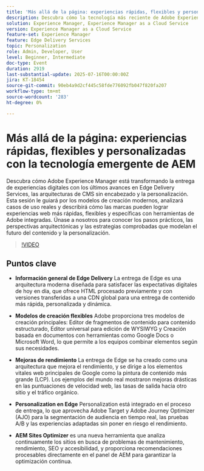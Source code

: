 ```yaml
---
title: 'Más allá de la página: experiencias rápidas, flexibles y personalizadas con la tecnología emergente de AEM'
description: Descubra cómo la tecnología más reciente de Adobe Experience Manager (Edge Delivery Services, CMS sin encabezado y personalización) permite experiencias digitales más rápidas, flexibles y escalables.
solution: Experience Manager, Experience Manager as a Cloud Service
version: Experience Manager as a Cloud Service
feature-set: Experience Manager
feature: Edge Delivery Services
topic: Personalization
role: Admin, Developer, User
level: Beginner, Intermediate
doc-type: Event
duration: 2919
last-substantial-update: 2025-07-16T00:00:00Z
jira: KT-18454
source-git-commit: 90eb4a9d2cf445c58fde776092fb047f820fa207
workflow-type: tm+mt
source-wordcount: '283'
ht-degree: 0%

---
```



# Más allá de la página: experiencias rápidas, flexibles y personalizadas con la tecnología emergente de AEM

Descubra cómo Adobe Experience Manager está transformando la entrega de experiencias digitales con los últimos avances en Edge Delivery Services, las arquitecturas de CMS sin encabezado y la personalización. Esta sesión le guiará por los modelos de creación modernos, analizará casos de uso reales y describirá cómo las marcas pueden lograr experiencias web más rápidas, flexibles y específicas con herramientas de Adobe integradas. Únase a nosotros para conocer los pasos prácticos, las perspectivas arquitectónicas y las estrategias comprobadas que modelan el futuro del contenido y la personalización.

>[!VIDEO](https://video.tv.adobe.com/v/3464537/?learn=on&enablevpops)

## Puntos clave

* **Información general de Edge Delivery** La entrega de Edge es una arquitectura moderna diseñada para satisfacer las expectativas digitales de hoy en día, que ofrece HTML procesado previamente y con versiones transferidas a una CDN global para una entrega de contenido más rápida, personalizada y dinámica.

* **Modelos de creación flexibles** Adobe proporciona tres modelos de creación principales: Editor de fragmentos de contenido para contenido estructurado, Editor universal para edición de WYSIWYG y Creación basada en documentos con herramientas como Google Docs o Microsoft Word, lo que permite a los equipos combinar elementos según sus necesidades.

* **Mejoras de rendimiento** La entrega de Edge se ha creado como una arquitectura que mejora el rendimiento, y se dirige a los elementos vitales web principales de Google como la pintura de contenido más grande (LCP). Los ejemplos del mundo real mostraron mejoras drásticas en las puntuaciones de velocidad web, las tasas de salida hacia otro sitio y el tráfico orgánico.

* **Personalization en Edge** Personalization está integrado en el proceso de entrega, lo que aprovecha Adobe Target y Adobe Journey Optimizer (AJO) para la segmentación de audiencia en tiempo real, las pruebas A/B y las experiencias adaptadas sin poner en riesgo el rendimiento.

* **AEM Sites Optimizer** es una nueva herramienta que analiza continuamente los sitios en busca de problemas de mantenimiento, rendimiento, SEO y accesibilidad, y proporciona recomendaciones procesables directamente en el panel de AEM para garantizar la optimización continua.


